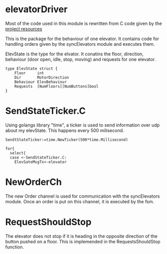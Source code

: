 # elevatorDriver
Most of the code used in this module is rewritten from C code given by the [project resources](https://github.com/TTK4145/Project-resources)


This is the package for the behaviour of one elevator. It contains code for handling orders given by the syncElevators module and executes them. 

ElevState is the type for the elvator. It conatins the floor, direction, behaviour (door open, idle, stop, moving) and requests for one elevator. 
````
type ElevState struct {
	Floor     int
	Dir       MotorDirection
	Behaviour ElevBehaviour
	Requests  [NumFloors][NumButtons]bool
}
````

# SendStateTicker.C

Using golangs library "time", a ticker is used to send information over udp about my elevState. This happens every 500 milisecond.

`````
SendtStateTicker:=time.NewTicker(500*time.Millisecond)

for{
  select{
  case <-SendStateTicker.C:
    ElevSateMsgTx<-elevator
`````

# NewOrderCh

The new Order channel is used for communication with the syncElevators module. Once an order is put on this channel, it is executed by the fsm. 


# RequestShouldStop

The elevator does not stop if it is heading in the opposite direction of the button pushed on a floor. This is implemended in the RequestsShouldStop function. 
